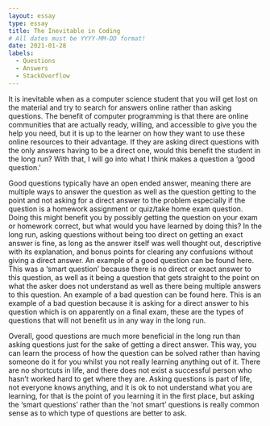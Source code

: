 ```yaml
---
layout: essay
type: essay
title: The Inevitable in Coding
# All dates must be YYYY-MM-DD format!
date: 2021-01-28
labels:
  - Questions
  - Answers
  - StackOverflow
---
```



It is inevitable when as a computer science student that you will get lost on the material and try to search for answers online rather than asking questions. The benefit of computer programming is that there are online communities that are actually ready, willing, and accessible to give you the help you need, but it is up to the learner on how they want to use these online resources to their advantage. If they are asking direct questions with the only answers having to be a direct one, would this benefit the student in the long run? With that, I will go into what I think makes a question a ‘good question.’
 
Good questions typically have an open ended answer, meaning there are multiple ways to answer the question as well as the question getting to the point and not asking for a direct answer to the problem especially if the question is a homework assignment or quiz/take home exam question. Doing this might benefit you by possibly getting the question on your exam or homework correct, but what would you have learned by doing this? In the long run, asking questions without being too direct on getting an exact answer is fine, as long as the answer itself was well thought out, descriptive with its explanation, and bonus points for clearing any confusions without giving a direct answer. An example of a good question can be found here. This was a ‘smart question’ because there is no direct or exact answer to this question, as well as it being a question that gets straight to the point on what the asker does not understand as well as there being multiple answers to this question. An example of a bad question can be found here. This is an example of a bad question because it is asking for a direct answer to his question which is on apparently on a final exam, these are the types of questions that will not benefit us in any way in the long run.

Overall, good questions are much more beneficial in the long run than asking questions just for the sake of getting a direct answer. This way, you can learn the process of how the question can be solved rather than having someone do it for you whilst you not really learning anything out of it. There are no shortcuts in life, and there does not exist a successful person who hasn’t worked hard to get where they are. Asking questions is part of life, not everyone knows anything, and it is ok to not understand what you are learning, for that is the point of you learning it in the first place, but asking the ‘smart questions’ rather than the ‘not smart’ questions is really common sense as to which type of questions are better to ask.
